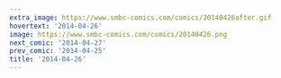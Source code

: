```yaml
---
extra_image: https://www.smbc-comics.com/comics/20140426after.gif
hovertext: '2014-04-26'
image: https://www.smbc-comics.com/comics/20140426.png
next_comic: '2014-04-27'
prev_comic: '2014-04-25'
title: '2014-04-26'
---
```



